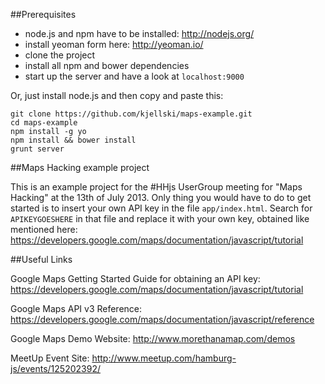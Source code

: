 ##Prerequisites 
* node.js and npm have to be installed: http://nodejs.org/
* install yeoman form here: http://yeoman.io/
* clone the project
* install all npm and bower dependencies
* start up the server and have a look at ```localhost:9000```

Or, just install node.js and then copy and paste this:

    git clone https://github.com/kjellski/maps-example.git
    cd maps-example
    npm install -g yo
    npm install && bower install
    grunt server

##Maps Hacking example project

This is an example project for the #HHjs UserGroup meeting for "Maps Hacking" at the 13th of July 2013. Only thing you would have to do to get started is to insert your own API key in the file ```app/index.html```. Search for ```APIKEYGOESHERE``` in that file and replace it with your own key, obtained like mentioned here: https://developers.google.com/maps/documentation/javascript/tutorial 

##Useful Links

Google Maps Getting Started Guide for obtaining an API key:
https://developers.google.com/maps/documentation/javascript/tutorial

Google Maps API v3 Reference:
https://developers.google.com/maps/documentation/javascript/reference

Google Maps Demo Website:
http://www.morethanamap.com/demos

MeetUp Event Site:
http://www.meetup.com/hamburg-js/events/125202392/